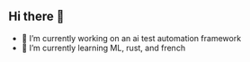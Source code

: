 ## Hi there 👋

- 🔭 I’m currently working on an ai test automation framework
- 🌱 I’m currently learning ML, rust, and french
